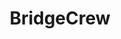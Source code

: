 ---
title: BridgeCrew
crosslinks:
- PSVR
- gaming
- Vive
- autotldr
- vridge
- EliteDangerous
- aliens
---